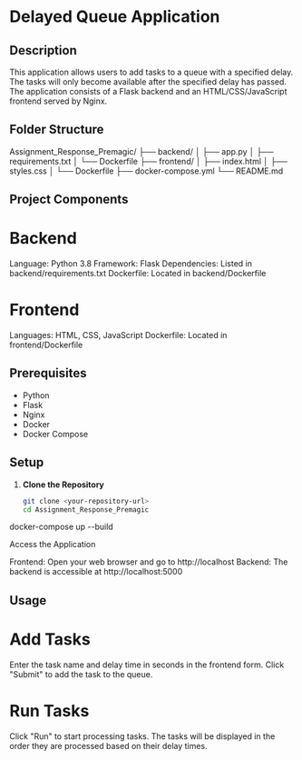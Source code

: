 # Delayed Queue Application

## Description

This application allows users to add tasks to a queue with a specified delay. The tasks will only become available after the specified delay has passed. The application consists of a Flask backend and an HTML/CSS/JavaScript frontend served by Nginx.

## Folder Structure

Assignment_Response_Premagic/
├── backend/
│ ├── app.py
│ ├── requirements.txt
│ └── Dockerfile
├── frontend/
│ ├── index.html
│ ├── styles.css
│ └── Dockerfile
├── docker-compose.yml
└── README.md


## Project Components
# Backend
Language: Python 3.8
Framework: Flask
Dependencies: Listed in backend/requirements.txt
Dockerfile: Located in backend/Dockerfile
# Frontend
Languages: HTML, CSS, JavaScript
Dockerfile: Located in frontend/Dockerfile

## Prerequisites

- Python
- Flask
- Nginx
- Docker
- Docker Compose

## Setup

1. **Clone the Repository**

   ```bash
   git clone <your-repository-url>
   cd Assignment_Response_Premagic


docker-compose up --build


Access the Application

Frontend: Open your web browser and go to http://localhost
Backend: The backend is accessible at http://localhost:5000


## Usage
# Add Tasks
Enter the task name and delay time in seconds in the frontend form.
Click "Submit" to add the task to the queue.

# Run Tasks
Click "Run" to start processing tasks.
The tasks will be displayed in the order they are processed based on their delay times.
